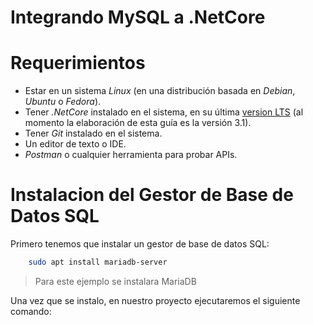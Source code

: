 # Integrando MySQL a .NetCore

# Requerimientos

* Estar en un sistema *Linux* (en una distribución basada en *Debian*, *Ubuntu* o *Fedora*).
* Tener *.NetCore* instalado en el sistema, en su última [version LTS](https://dotnet.microsoft.com/download) (al momento la elaboración de esta guía es la versión 3.1).
* Tener *Git* instalado en el sistema.
* Un editor de texto o IDE.
* *Postman* o cualquier herramienta para probar APIs.

# Instalacion del Gestor de Base de Datos SQL

Primero tenemos que instalar un gestor de base de datos SQL:

```bash
    sudo apt install mariadb-server
```

> Para este ejemplo se instalara MariaDB

Una vez que se instalo, en nuestro proyecto ejecutaremos el siguiente comando:
